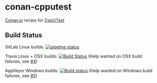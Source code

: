 # conan-cpputest

[Conan.io](http://conan.io) recipe for [CppUTest](http://cpputest.github.io)

## Build Status

GitLab Linux builds: [![pipeline status](https://gitlab.com/bryceschober/conan-cpputest/badges/master/pipeline.svg)](https://gitlab.com/bryceschober/conan-cpputest/commits/master)

Travis Linux + OSX builds: [![Build Status](https://travis-ci.org/cpputest/conan-cpputest.svg?branch=master)](https://travis-ci.org/cpputest/conan-cpputest) (Help wanted on OSX build failures, see [#4](https://github.com/cpputest/conan-cpputest/issues/4))

AppVeyor Windows builds: [![Build status](https://ci.appveyor.com/api/projects/status/63miwuyhpych1807/branch/master?svg=true)](https://ci.appveyor.com/project/bryceschober/conan-cpputest/branch/master) (Help wanted on Windows build failures, see [#5](https://github.com/cpputest/conan-cpputest/issues/5))
